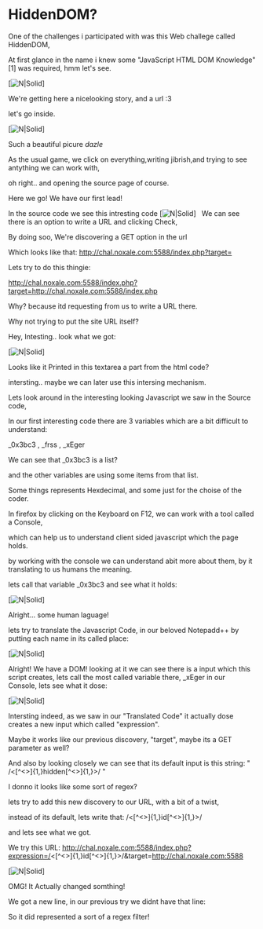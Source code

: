 # HiddenDOM?

One of the challenges i participated with was this Web challege called HiddenDOM,

At first glance in the name i knew some "JavaScript HTML DOM Knowledge"[1] was required, hmm let's see.

[![N|Solid](https://raw.githubusercontent.com/xpinked/ctf-writeups/master/noxCTF18/Web/HiddenDOM/Screenshots/Screenshot_1.png)]

We're getting here a nicelooking story, and a url :3

let's go inside.

[![N|Solid](https://raw.githubusercontent.com/xpinked/ctf-writeups/master/noxCTF18/Web/HiddenDOM/Screenshots/Screenshot_2.png)]

Such a beautiful picure *dazle*

As the usual game, we click on everything,writing jibrish,and trying to see antything we can work with,

oh right.. and opening the source page of course.

Here we go! We have our first lead!

In the source code we see this intresting code
[![N|Solid](https://raw.githubusercontent.com/xpinked/ctf-writeups/master/noxCTF18/Web/HiddenDOM/Screenshots/Screenshot_3.png)]
 
We can see there is an option to write a URL and clicking Check,

By doing soo, We're discovering a GET option in the url

Which looks like that: http://chal.noxale.com:5588/index.php?target=

Lets try to do this thingie:

http://chal.noxale.com:5588/index.php?target=http://chal.noxale.com:5588/index.php

Why? because itd requesting from us to write a URL there.

Why not trying to put the site URL itself?

Hey, Intesting.. look what we got:

[![N|Solid](https://raw.githubusercontent.com/xpinked/ctf-writeups/master/noxCTF18/Web/HiddenDOM/Screenshots/Screenshot_5.png)]

Looks like it Printed in this textarea a part from the html code?

intersting.. maybe we can later use this intersing mechanism.

Lets look around in the interesting looking Javascript we saw in the Source code,

In our first interesting code there are 3 variables which are a bit difficult to understand:

_0x3bc3 , _frss , _xEger

We can see that _0x3bc3 is a list?

and the other variables are using some items from that list.

Some things represents Hexdecimal, and some just for the choise of the coder.

In firefox by clicking on the Keyboard on F12, we can work with a tool called a Console,

which can help us to understand client sided javascript which the page holds.

by working with the console we can understand abit more about them,
by it translating to us humans the meaning.

lets call that variable _0x3bc3 and see what it holds:

[![N|Solid](https://raw.githubusercontent.com/xpinked/ctf-writeups/master/noxCTF18/Web/HiddenDOM/Screenshots/Screenshot_6.png)]

Alright... some human laguage!

lets try to translate the Javascript Code, in our beloved Notepadd++ by putting each name in its called place:

[![N|Solid](https://raw.githubusercontent.com/xpinked/ctf-writeups/master/noxCTF18/Web/HiddenDOM/Screenshots/Screenshot_7.png)]

Alright! We have a DOM!
looking at it we can see there is a input which this script creates,
lets call the most called variable there,
_xEger in our Console, lets see what it dose:

[![N|Solid](https://raw.githubusercontent.com/xpinked/ctf-writeups/master/noxCTF18/Web/HiddenDOM/Screenshots/Screenshot_8.png)]

Intersting indeed, as we saw in our "Translated Code" it actually dose creates a new input which called "expression".

Maybe it works like our previous discovery, "target", maybe its a GET parameter as well?

And also by looking closely we can see that its default input is this string:
" /<[^<>]{1,}hidden[^<>]{1,}>/ "

I donno it looks like some sort of regex?

lets try to add this new discovery to our URL, with a bit of a twist,

instead of its default, lets write that: /<[^<>]{1,}id[^<>]{1,}>/

and lets see what we got.

We try this URL: http://chal.noxale.com:5588/index.php?expression=/<[^<>]{1,}id[^<>]{1,}>/&target=http://chal.noxale.com:5588

[![N|Solid](https://raw.githubusercontent.com/xpinked/ctf-writeups/master/noxCTF18/Web/HiddenDOM/Screenshots/Screenshot_9.png)]

OMG! It Actually changed somthing!

We got a new line, in our previous try we didnt have that line:

 <form action="index.php" id="main_form" style="position:sticky;">
 
 So it did represented a sort of a regex filter!

